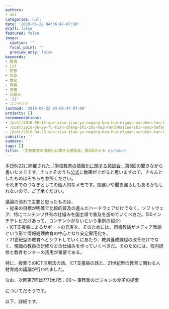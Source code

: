 ```yaml
---
authors:
- aki
categories: null
date: '2010-06-22 04:06:47-07:00'
draft: false
featured: false
image:
  caption: ''
  focal_point: ''
  preview_only: false
keywords:
- 教育
- ict
- 研修
- 普及
- 世紀
- 教員
- 支援
- 仕組み
- '21'
- コンテンツ
lastmod: '2010-06-22 04:06:47-07:00'
projects: []
recommendations:
- /post/2010-06-15-xue-xiao-jiao-yu-noqing-bao-hua-niguan-suruken-tan-hui-di-5hui-nomemo/
- /post/2010-06-29-fu-tian-cheng-zhi-zhu-huinrandohajiao-shi-noyu-tefang-gasugoi-du-liao/
- /post/2010-04-20-xue-xiao-jiao-yu-noqing-bao-hua-niguan-suruken-tan-hui-noraibupei-xin-gaxing-warerusoudesu-qing-bao-hua-tojiao-yu/
subtitle: ''
summary: ''
tags: []
title: 「学校教育の情報化に関する懇談会」第6回のメモ #johokon
---
```


本日6/22に開催された[「学校教育の情報化に関する懇談会」第6回](http://www.mext.go.jp/b_menu/houdou/22/06/1294749.htm)の聞きながら書いたメモです。きっとそのうち[公式](http://www.mext.go.jp/a_menu/shotou/zyouhou/1292783.htm)に動画が上がると思いますので、きちんとしたものはそちらを参照ください。  
それまでのつなぎとしての個人的なメモです。間違いや聞き漏らしもあるかもしれないので、ご了承ください。

議論の流れで主要と思ったものは、  
・従来の目標が明確で比較的普及の進んだハードウェアだけでなく、ソフトウェア、特にコンテンツ共有の仕組みを国主導で普及を進めていくべきだ。(50インチテレビだけあって、コンテンツがないという事例の紹介)  
・ICT支援員によるサポートの充実を。そのためには、司書教諭がメディア教諭という形で情報処理教育の中心となり安定雇用化を。  
・21世紀型の教育へとシフトしていくにあたり、教員養成課程の改革だけでなく、現職の教員の研修などの仕組みを作っていくべきだ。そのためには、校内研修と教育センターの活用が重要である。

  
特に、授業でのICT活用法の話、ICT支援員の話と、21世紀型の教育に関わる人材育成の議論が行われました。

なお、次回第7回は7/7(水)15：00〜 事務局のビジョンの骨子の提案

についてだそうです。

以下、詳細です。